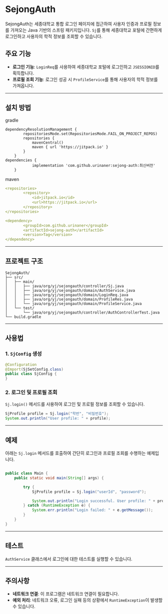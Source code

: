 # SejongAuth

SejongAuth는 세종대학교 통합 로그인 페이지에 접근하여 사용자 인증과 프로필 정보를 가져오는 Java 기반의 스프링 패키지입니다. `Sj`를 통해 세종대학교 포털에 간편하게 로그인하고 사용자의 학적 정보를 조회할 수 있습니다.

## 주요 기능

- **로그인 기능**: `LoginReq`를 사용하여 세종대학교 포털에 로그인하고 `JSESSIONID`를 획득합니다.
- **프로필 조회 기능**: 로그인 성공 시 `ProfileService`를 통해 사용자의 학적 정보를 가져옵니다.

---

## 설치 방법

gradle
```properties
dependencyResolutionManagement {
		repositoriesMode.set(RepositoriesMode.FAIL_ON_PROJECT_REPOS)
		repositories {
			mavenCentral()
			maven { url 'https://jitpack.io' }
		}
	}
dependencies {
	        implementation 'com.github.urinaner:sejong-auth:최신버전'
	}
```
maven
```yaml
<repositories>
		<repository>
		    <id>jitpack.io</id>
		    <url>https://jitpack.io</url>
		</repository>
</repositories>

<dependency>
	    <groupId>com.github.urinaner</groupId>
	    <artifactId>sejong-auth</artifactId>
	    <version>Tag</version>
</dependency>
```


---

## 프로젝트 구조

```
SejongAuth/
├── src/
│   ├── main/
│   │   ├── java/org/yj/sejongauth/controller/Sj.java
│   │   ├── java/org/yj/sejongauth/domain/AuthService.java
│   │   ├── java/org/yj/sejongauth/domain/LoginReq.java
│   │   ├── java/org/yj/sejongauth/domain/ProfileRes.java
│   │   └── java/org/yj/sejongauth/domain/ProfileService.java
│   └── test/
│       └── java/org/yj/sejongauth/controller/AuthControllerTest.java
└── build.gradle
```

---

## 사용법

### 1. `SjConfig` 생성
```java
@Configuration
@Import(SjSetConfig.class)
public class SjConfig {
}
```


### 2. 로그인 및 프로필 조회

`Sj.login()` 메서드를 사용하여 로그인 및 프로필 정보를 조회할 수 있습니다.

```java
SjProfile profile = Sj.login("학번", "비밀번호");
System.out.println("User profile: " + profile);
```

---

## 예제

아래는 `Sj.login` 메서드를 호출하여 간단히 로그인과 프로필 조회를 수행하는 예제입니다.

```java

public class Main {
    public static void main(String[] args) {

        try {
            SjProfile profile = Sj.login("userId", "password");

            System.out.println("Login successful. User profile: " + profile);
        } catch (RuntimeException e) {
            System.err.println("Login failed: " + e.getMessage());
        }
    }
}
```

---

## 테스트

`AuthService` 클래스에서 로그인에 대한 테스트를 실행할 수 있습니다.


---

## 주의사항

- **네트워크 연결**: 이 프로그램은 네트워크 연결이 필요합니다.
- **예외 처리**: 네트워크 오류, 로그인 실패 등의 상황에서 `RuntimeException`이 발생할 수 있습니다.
